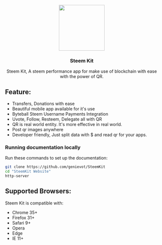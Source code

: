 <p align="center">
    <img src="https://image.ibb.co/khcO7K/2018_09_20_2.png" width="150">
</p>

<h3 align="center">Steem Kit</h3>

<p align="center">
  Steem Kit, A steem performance app for make use of blockchain with ease with the power of QR.
  <br>

## Feature:
- Transfers, Donations with ease
- Beautiful mobile app available for it's use
- Byteball Steem Username Payments Integration
- Uvote, Follow, Resteem, Delegate all with QR
- QR is real world entity. It's more effective in real world.
- Post qr images anywhere
- Developer friendly, Just split data with $ and read qr for your apps.

### Running documentation locally
Run these commands to set up the documentation:

```bash
git clone https://github.com/genievot/SteemKit
cd "SteemKit Website"
http-server
```
## Supported Browsers:
Steem Kit is compatible with:

- Chrome 35+
- Firefox 31+
- Safari 9+
- Opera
- Edge
- IE 11+


